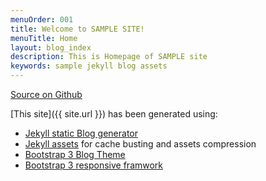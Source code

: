 ```yaml
---
menuOrder: 001
title: Welcome to SAMPLE SITE!
menuTitle: Home
layout: blog_index
description: This is Homepage of SAMPLE site
keywords: sample jekyll blog assets
---
```


<a class="btn btn-lg btn-success" href="https://github.com/hpaluch/jekyll-bootstrap-assets">Source on Github</a>

[This site]({{ site.url }}) has been generated using:

* [Jekyll static Blog generator](http://jekyllrb.com)
* [Jekyll assets](https://github.com/jekyll/jekyll-assets)
  for cache busting and assets compression
* [Bootstrap 3 Blog Theme](https://getbootstrap.com/docs/3.3/examples/blog/)
* [Bootstrap 3 responsive framwork](https://getbootstrap.com/docs/3.3/)






